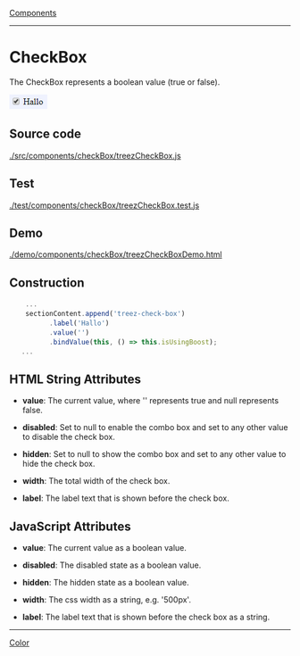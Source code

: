 [Components](../components.md)

----

# CheckBox
		
The CheckBox represents a boolean value (true or false). 
	
![](../../images/treez_check_box.png)
		
## Source code

[./src/components/checkBox/treezCheckBox.js](../../../src/components/checkBox/treezCheckBox.js)

## Test

[./test/components/checkBox/treezCheckBox.test.js](../../../test/components/checkBox/treezCheckBox.test.js)

## Demo

[./demo/components/checkBox/treezCheckBoxDemo.html](../../../demo/components/checkBox/treezCheckBoxDemo.html)

## Construction

```javascript
    ...
    sectionContent.append('treez-check-box')
		  .label('Hallo')		  
		  .value('')		
		  .bindValue(this, () => this.isUsingBoost);	
   ...
```

## HTML String Attributes

* **value**: The current value, where '' represents true and null represents false. 

* **disabled**: Set to null to enable the combo box and set to any other value to disable the check box. 

* **hidden**: Set to null to show the combo box and set to any other value to hide the check box. 

* **width**: The total width of the check box. 

* **label**: The label text that is shown before the check box.

## JavaScript Attributes

* **value**: The current value as a boolean value. 

* **disabled**: The disabled state as a boolean value. 

* **hidden**: The hidden state as a boolean value.

* **width**: The css width as a string, e.g. '500px'.

* **label**: The label text that is shown before the check box as a string. 


----

[Color](../color/color.md)
